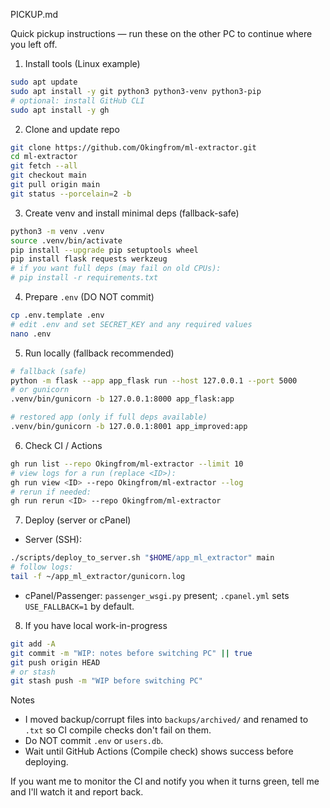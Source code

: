 PICKUP.md

Quick pickup instructions — run these on the other PC to continue where you left off.

1) Install tools (Linux example)

```bash
sudo apt update
sudo apt install -y git python3 python3-venv python3-pip
# optional: install GitHub CLI
sudo apt install -y gh
```

2) Clone and update repo

```bash
git clone https://github.com/Okingfrom/ml-extractor.git
cd ml-extractor
git fetch --all
git checkout main
git pull origin main
git status --porcelain=2 -b
```

3) Create venv and install minimal deps (fallback-safe)

```bash
python3 -m venv .venv
source .venv/bin/activate
pip install --upgrade pip setuptools wheel
pip install flask requests werkzeug
# if you want full deps (may fail on old CPUs):
# pip install -r requirements.txt
```

4) Prepare `.env` (DO NOT commit)

```bash
cp .env.template .env
# edit .env and set SECRET_KEY and any required values
nano .env
```

5) Run locally (fallback recommended)

```bash
# fallback (safe)
python -m flask --app app_flask run --host 127.0.0.1 --port 5000
# or gunicorn
.venv/bin/gunicorn -b 127.0.0.1:8000 app_flask:app

# restored app (only if full deps available)
.venv/bin/gunicorn -b 127.0.0.1:8001 app_improved:app
```

6) Check CI / Actions

```bash
gh run list --repo Okingfrom/ml-extractor --limit 10
# view logs for a run (replace <ID>):
gh run view <ID> --repo Okingfrom/ml-extractor --log
# rerun if needed:
gh run rerun <ID> --repo Okingfrom/ml-extractor
```

7) Deploy (server or cPanel)

- Server (SSH):
```bash
./scripts/deploy_to_server.sh "$HOME/app_ml_extractor" main
# follow logs:
tail -f ~/app_ml_extractor/gunicorn.log
```

- cPanel/Passenger: `passenger_wsgi.py` present; `.cpanel.yml` sets `USE_FALLBACK=1` by default.

8) If you have local work-in-progress

```bash
git add -A
git commit -m "WIP: notes before switching PC" || true
git push origin HEAD
# or stash
git stash push -m "WIP before switching PC"
```

Notes
- I moved backup/corrupt files into `backups/archived/` and renamed to `.txt` so CI compile checks don't fail on them.
- Do NOT commit `.env` or `users.db`.
- Wait until GitHub Actions (Compile check) shows success before deploying.

If you want me to monitor the CI and notify you when it turns green, tell me and I'll watch it and report back.
